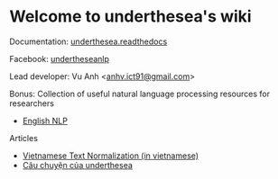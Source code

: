 # Welcome to underthesea's wiki

Documentation: [underthesea.readthedocs](https://magizbox-underthesea.readthedocs-hosted.com/en/latest/?badge=latest)

Facebook: [undertheseanlp](https://www.facebook.com/undertheseanlp/)

Lead developer: Vu Anh <[anhv.ict91@gmail.com](mailto:anhv.ict91@gmail.com)>

Bonus: Collection of useful natural language processing resources for researchers

* [English NLP](https://github.com/magizbox/underthesea/wiki/English-NLP-Tools)

Articles

* [Vietnamese Text Normalization (in vietnamese)](https://github.com/magizbox/underthesea/wiki/Vietnamese-Text-Normalization)
* [Câu chuyện của underthesea](https://github.com/magizbox/underthesea/wiki/C%C3%A2u-chuy%E1%BB%87n-c%E1%BB%A7a-underthesea)